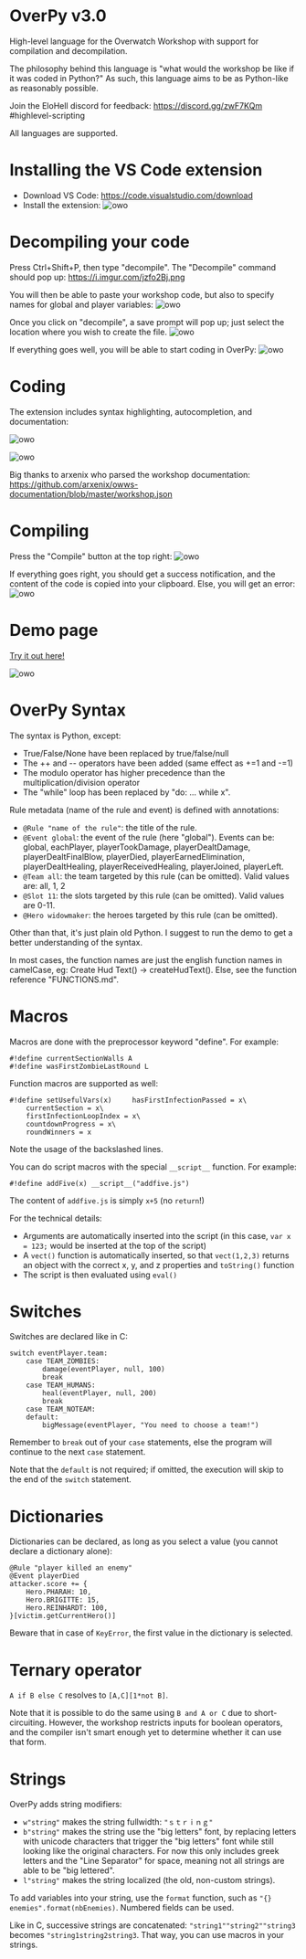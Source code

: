# OverPy v3.0
High-level language for the Overwatch Workshop with support for compilation and decompilation.

The philosophy behind this language is "what would the workshop be like if it was coded in Python?" As such, this language aims to be as Python-like as reasonably possible.

Join the EloHell discord for feedback: https://discord.gg/zwF7KQm #highlevel-scripting

All languages are supported.

# Installing the VS Code extension

- Download VS Code: https://code.visualstudio.com/download
- Install the extension: ![owo](https://i.imgur.com/j0WsTTR.png)

# Decompiling your code

Press Ctrl+Shift+P, then type "decompile". The "Decompile" command should pop up: https://i.imgur.com/jzfo2Bj.png

You will then be able to paste your workshop code, but also to specify names for global and player variables: ![owo](https://i.imgur.com/iBbdz9o.png)

Once you click on "decompile", a save prompt will pop up; just select the location where you wish to create the file. ![owo](https://i.imgur.com/V7v33j3.png)

If everything goes well, you will be able to start coding in OverPy: ![owo](https://i.imgur.com/QaPn8pF.png)

# Coding

The extension includes syntax highlighting, autocompletion, and documentation: 

![owo](https://i.imgur.com/jwWY8mw.png)

![owo](https://i.imgur.com/QQYuWNf.png)

Big thanks to arxenix who parsed the workshop documentation: https://github.com/arxenix/owws-documentation/blob/master/workshop.json

# Compiling

Press the "Compile" button at the top right: ![owo](https://i.imgur.com/RSrn3tz.png)

If everything goes right, you should get a success notification, and the content of the code is copied into your clipboard. Else, you will get an error: ![owo](https://i.imgur.com/G72LoAk.png)

# Demo page

[Try it out here!](https://zezombye.github.io/overpy/demo)

![owo](https://i.imgur.com/MGru5kS.png)

# OverPy Syntax

The syntax is Python, except:
- True/False/None have been replaced by true/false/null
- The ++ and -- operators have been added (same effect as +=1 and -=1)
- The modulo operator has higher precedence than the multiplication/division operator
- The "while" loop has been replaced by "do: ... while x".

Rule metadata (name of the rule and event) is defined with annotations:

- `@Rule "name of the rule"`: the title of the rule.
- `@Event global`: the event of the rule (here "global"). Events can be: global, eachPlayer, playerTookDamage, playerDealtDamage, playerDealtFinalBlow, playerDied, playerEarnedElimination, playerDealtHealing, playerReceivedHealing, playerJoined, playerLeft.
- `@Team all`: the team targeted by this rule (can be omitted). Valid values are: all, 1, 2
- `@Slot 11`: the slots targeted by this rule (can be omitted). Valid values are 0-11.
- `@Hero widowmaker`: the heroes targeted by this rule (can be omitted).

Other than that, it's just plain old Python. I suggest to run the demo to get a better understanding of the syntax.

In most cases, the function names are just the english function names in camelCase, eg: Create Hud Text() -> createHudText(). Else, see the function reference "FUNCTIONS.md".

# Macros

Macros are done with the preprocessor keyword "define". For example:

```
#!define currentSectionWalls A
#!define wasFirstZombieLastRound L
```

Function macros are supported as well:

```
#!define setUsefulVars(x)     hasFirstInfectionPassed = x\
    currentSection = x\
    firstInfectionLoopIndex = x\
    countdownProgress = x\
    roundWinners = x
```
    
Note the usage of the backslashed lines.

You can do script macros with the special `__script__` function. For example:

```#!define addFive(x) __script__("addfive.js")```

The content of `addfive.js` is simply `x+5` (no `return`!)

For the technical details:

- Arguments are automatically inserted into the script (in this case, `var x = 123;` would be inserted at the top of the script)
- A `vect()` function is automatically inserted, so that `vect(1,2,3)` returns an object with the correct x, y, and z properties and `toString()` function
- The script is then evaluated using `eval()`

# Switches

Switches are declared like in C:

```
switch eventPlayer.team:
    case TEAM_ZOMBIES:
        damage(eventPlayer, null, 100)
        break
    case TEAM_HUMANS:
        heal(eventPlayer, null, 200)
        break
    case TEAM_NOTEAM:
    default:
        bigMessage(eventPlayer, "You need to choose a team!")
```

Remember to `break` out of your `case` statements, else the program will continue to the next `case` statement.

Note that the `default` is not required; if omitted, the execution will skip to the end of the `switch` statement.

# Dictionaries

Dictionaries can be declared, as long as you select a value (you cannot declare a dictionary alone):

```
@Rule "player killed an enemy"
@Event playerDied
attacker.score += {
    Hero.PHARAH: 10,
    Hero.BRIGITTE: 15,
    Hero.REINHARDT: 100,
}[victim.getCurrentHero()]
```

Beware that in case of `KeyError`, the first value in the dictionary is selected.

# Ternary operator

`A if B else C` resolves to `[A,C][1*not B]`.

Note that it is possible to do the same using `B and A or C` due to short-circuiting. However, the workshop restricts inputs for boolean operators, and the compiler isn't smart enough yet to determine whether it can use that form.

# Strings

OverPy adds string modifiers:

- `w"string"` makes the string fullwidth: `"ｓｔｒｉｎｇ"`
- `b"string"` makes the string use the "big letters" font, by replacing letters with unicode characters that trigger the "big letters" font while still looking like the original characters. For now this only includes greek letters and the "Line Separator" for space, meaning not all strings are able to be "big lettered".
- `l"string"` makes the string localized (the old, non-custom strings).

To add variables into your string, use the `format` function, such as `"{} enemies".format(nbEnemies)`. Numbered fields can be used.

Like in C, successive strings are concatenated: `"string1""string2""string3` becomes `"string1string2string3`. That way, you can use macros in your strings.
